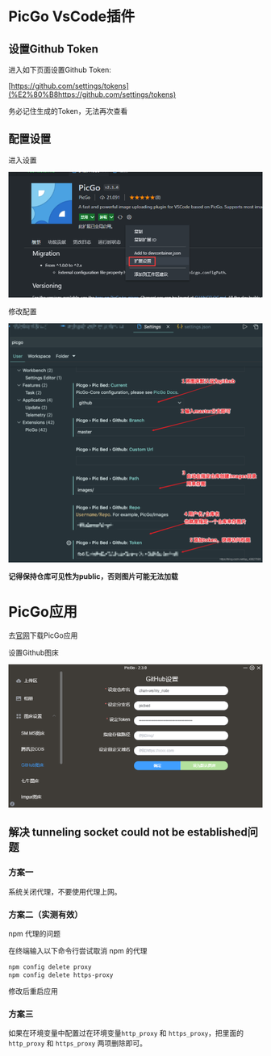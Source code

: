 # PicGo VsCode插件

## 设置Github Token

进入如下页面设置Github Token:  

[https://github.com/settings/tokens](%E2%80%B8https://github.com/settings/tokens)

务必记住生成的Token，无法再次查看

## 配置设置

进入设置  

![PicGo配置Github图床-2022-03-15-18-00-10-PicGo配置Github图床-image-2022-03-15-17-45-27](https://raw.githubusercontent.com/chan-we/my_note/picbed/PicGo%E9%85%8D%E7%BD%AEGithub%E5%9B%BE%E5%BA%8A-2022-03-15-18-00-10-PicGo%E9%85%8D%E7%BD%AEGithub%E5%9B%BE%E5%BA%8A-image-2022-03-15-17-45-27.png?token=AMDEC2JLCHROPYFDZWLQA7TCGBR6Q)  

修改配置  

![](https://raw.githubusercontent.com/chan-we/my_note/picbed/test.png?token=AMDEC2PHD5JIA42HNBWFSJLCGBRU4)  

**记得保持仓库可见性为public，否则图片可能无法加载**

# PicGo应用

去[官网](https://picgo.github.io/PicGo-Doc/zh/guide/#%E4%B8%8B%E8%BD%BD%E5%AE%89%E8%A3%85)下载PicGo应用

设置Github图床

![image-20220317233142204](https://raw.githubusercontent.com/chan-we/my_note/picbed/202203172331258.png)

## 解决 tunneling socket could not be established问题

### 方案一

系统关闭代理，不要使用代理上网。

### 方案二（实测有效）

npm 代理的问题

在终端输入以下命令行尝试取消 npm 的代理

```shell
npm config delete proxy
npm config delete https-proxy
```

修改后重启应用

### 方案三

如果在环境变量中配置过在环境变量`http_proxy` 和 `https_proxy`，把里面的 `http_proxy` 和 `https_proxy` 两项删除即可。

